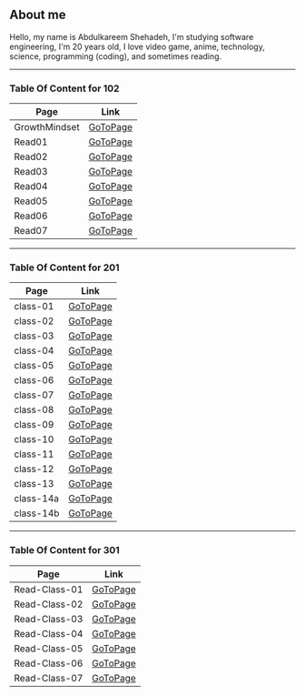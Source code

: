 ## About me
Hello, my name is Abdulkareem Shehadeh, I'm studying software engineering, I'm 20 years old, I love video game, anime, technology, science, programming (coding), and sometimes reading.  

---
### Table Of Content for 102

Page | Link
--- | ---
GrowthMindset | [GoToPage](https://a1abed1a.github.io/reading-notes/GrowthMindset)
Read01 | [GoToPage](https://a1abed1a.github.io/reading-notes/Read01)
Read02 | [GoToPage](https://a1abed1a.github.io/reading-notes/Read02)
Read03 | [GoToPage](https://a1abed1a.github.io/reading-notes/Read03)
Read04 | [GoToPage](https://a1abed1a.github.io/reading-notes/Read04)
Read05 | [GoToPage](https://a1abed1a.github.io/reading-notes/Read05)
Read06 | [GoToPage](https://a1abed1a.github.io/reading-notes/Read06)
Read07 | [GoToPage](https://a1abed1a.github.io/reading-notes/Read07)

---
### Table Of Content for 201

Page | Link
--- | ---
class-01 | [GoToPage](https://a1abed1a.github.io/reading-notes/class-01)
class-02 | [GoToPage](https://a1abed1a.github.io/reading-notes/class-02)
class-03 | [GoToPage](https://a1abed1a.github.io/reading-notes/class-03)
class-04 | [GoToPage](https://a1abed1a.github.io/reading-notes/class-04)
class-05 | [GoToPage](https://a1abed1a.github.io/reading-notes/class-05)
class-06 | [GoToPage](https://a1abed1a.github.io/reading-notes/class-06)
class-07 | [GoToPage](https://a1abed1a.github.io/reading-notes/class-07)
class-08 | [GoToPage](https://a1abed1a.github.io/reading-notes/class-08)
class-09 | [GoToPage](https://a1abed1a.github.io/reading-notes/class-09)
class-10 | [GoToPage](https://a1abed1a.github.io/reading-notes/class-10)
class-11 | [GoToPage](https://a1abed1a.github.io/reading-notes/class-11)
class-12 | [GoToPage](https://a1abed1a.github.io/reading-notes/class-12)
class-13 | [GoToPage](https://a1abed1a.github.io/reading-notes/class-13)
class-14a | [GoToPage](https://a1abed1a.github.io/reading-notes/class-14a)
class-14b | [GoToPage](https://a1abed1a.github.io/reading-notes/class-14b)

---
### Table Of Content for 301

Page | Link
--- | ---
Read-Class-01 | [GoToPage](https://a1abed1a.github.io/reading-notes/Read-Class-01)
Read-Class-02 | [GoToPage](https://a1abed1a.github.io/reading-notes/Read-Class-02)
Read-Class-03 | [GoToPage](https://a1abed1a.github.io/reading-notes/Read-Class-03)
Read-Class-04 | [GoToPage](https://a1abed1a.github.io/reading-notes/Read-Class-04)
Read-Class-05 | [GoToPage](https://a1abed1a.github.io/reading-notes/Read-Class-05)
Read-Class-06 | [GoToPage](https://a1abed1a.github.io/reading-notes/Read-Class-06)
Read-Class-07 | [GoToPage](https://a1abed1a.github.io/reading-notes/Read-Class-07)
